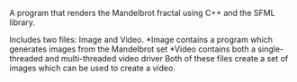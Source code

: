 A program that renders the Mandelbrot fractal using C++ and the SFML library.

Includes two files: Image and Video. 
*Image contains a program which generates images from the Mandelbrot set
*Video contains both a single-threaded and multi-threaded video driver
Both of these files create a set of images which can be used to create a video. 



